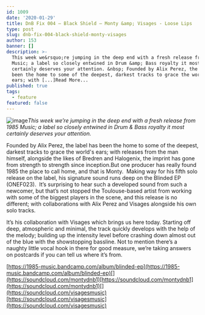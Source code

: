 ```yaml
---
id: 1009
date: '2020-01-29'
title: DnB Fix 004 – Black Shield – Monty &amp; Visages - Loose Lips
type: post
slug: dnb-fix-004-black-shield-monty-visages
author: 153
banner: []
description: >-
  This week we&rsquo;re jumping in the deep end with a fresh release from 1985
  Music; a label so closely entwined in Drum &amp; Bass royalty it most
  certainly deserves your attention. &nbsp; Founded by Alix Perez, the label has
  been the home to some of the deepest, darkest tracks to grace the world&#39;s
  ears; with [...]Read More...
published: true
tags:
  - feature
featured: false
---
```

![image](../undefined)_This week we’re jumping in the deep end with a fresh release from 1985 Music; a label so closely entwined in Drum & Bass royalty it most certainly deserves your attention._

Founded by Alix Perez, the label has been the home to some of the deepest, darkest tracks to grace the world's ears; with releases from the man himself, alongside the likes of Bredren and Halogenix, the imprint has gone from strength to strength since inception.But one producer has really found 1985 the place to call home, and that is Monty.  Making way for his fifth solo release on the label, his signature sound runs deep on the Blinded EP (ONEF023).  It’s surprising to hear such a developed sound from such a newcomer, but that’s not stopped the Toulouse-based artist from working with some of the biggest players in the scene, and this release is no different; with collaborations with Alix Perez and Visages alongside his own solo tracks.

It’s his collaboration with Visages which brings us here today. Starting off deep, atmospheric and minimal, the track quickly develops with the help of the melody; building up the intensity level before crashing down almost out of the blue with the showstopping bassline. Not to mention there’s a naughty little vocal hook in there for good measure, we’re taking answers on postcards if you can tell us where it’s from.

[](https://1985-music.bandcamp.com/album/blinded-ep)[https://1985-music.bandcamp.com/album/blinded-ep](https://1985-music.bandcamp.com/album/blinded-ep)[](https://soundcloud.com/montydnb1)[https://soundcloud.com/montydnb1](https://soundcloud.com/montydnb1)[](https://soundcloud.com/visagesmusic)[https://soundcloud.com/visagesmusic](https://soundcloud.com/visagesmusic)